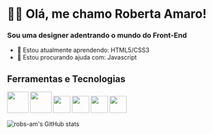 # 👩‍💻 Olá, me chamo Roberta Amaro!
### Sou uma designer adentrando o mundo do Front-End 

- 🌱 Estou atualmente aprendendo: HTML5/CSS3
- 🤔 Estou procurando ajuda com: Javascript


## Ferramentas e Tecnologias


<img height="50" width="50" src="https://cdn.jsdelivr.net/gh/devicons/devicon/icons/html5/html5-original-wordmark.svg" />    <img height="50" width="50" src="https://cdn.jsdelivr.net/gh/devicons/devicon/icons/css3/css3-original-wordmark.svg" />    <img height="40" width="40" src="https://cdn.jsdelivr.net/gh/devicons/devicon/icons/vscode/vscode-original.svg" />              <img height="40" width="40" src="https://cdn.jsdelivr.net/gh/devicons/devicon/icons/photoshop/photoshop-line.svg" />    <img height="40" width="40" src="https://cdn.jsdelivr.net/gh/devicons/devicon/icons/illustrator/illustrator-line.svg" />    <img height="40" width="40" src="https://cdn.jsdelivr.net/gh/devicons/devicon/icons/figma/figma-original.svg" />
          
          

![robs-am's GitHub stats](https://github-readme-stats.vercel.app/api?username=robs-am&show_icons=true&theme=tokyonight)

